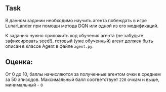 ## Task
В данном задании необходимо научить агента побеждать в игре LunarLander при помощи метода DQN или одной из его модификаций.

К заданию нужно приложить код обучения агента (не забудьте зафиксировать seed!), готовый (уже обученный) агент должен быть описан в классе Agent в
файле `agent.py`.

## Оценка:
От 0 до 10, баллы начисляются за полученные агентом очки в среднем за 50 эпизодов. Максимальный балл соответствует `220` очкам и выше, минимальный - `0`
